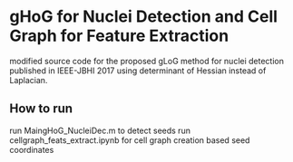 # gHoG for Nuclei Detection and Cell Graph for Feature Extraction
modified source code for the proposed gLoG method for nuclei detection published in IEEE-JBHI 2017 using determinant of Hessian instead of Laplacian.      

## How to run
run MaingHoG_NucleiDec.m to detect seeds
run cellgraph_feats_extract.ipynb for cell graph creation based seed coordinates

